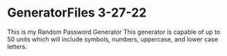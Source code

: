 # GeneratorFiles 3-27-22
 This is my Random Password Generator
 This generator is capable of up to 50 units which will include
 symbols, numbers, uppercase, and lower case letters.

